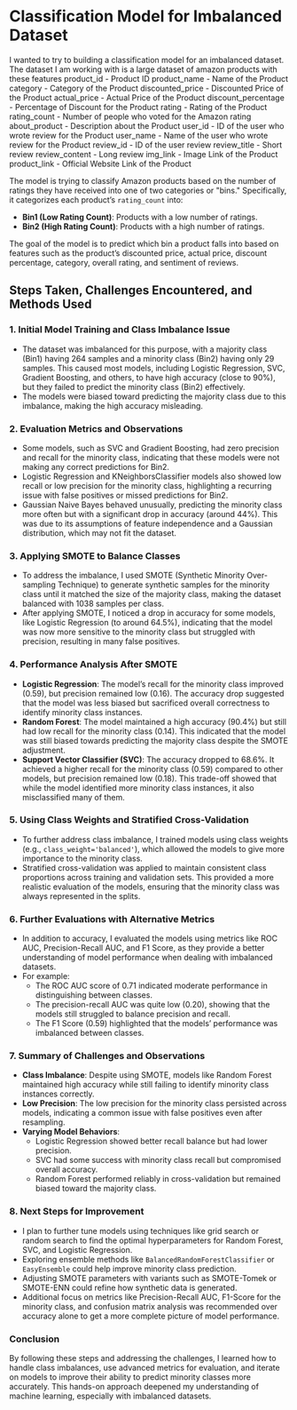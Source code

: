 # Classification Model for Imbalanced Dataset

I wanted to try to building a classification model for an imbalanced dataset.
The dataset I am working with is a large dataset of amazon products with these features
  product_id - Product ID
  product_name - Name of the Product
  category - Category of the Product
  discounted_price - Discounted Price of the Product
  actual_price - Actual Price of the Product
  discount_percentage - Percentage of Discount for the Product
  rating - Rating of the Product
  rating_count - Number of people who voted for the Amazon rating
  about_product - Description about the Product
  user_id - ID of the user who wrote review for the Product
  user_name - Name of the user who wrote review for the Product
  review_id - ID of the user review
  review_title - Short review
  review_content - Long review
  img_link - Image Link of the Product
  product_link - Official Website Link of the Product

The model is trying to classify Amazon products based on the number of ratings they have received into one of two categories or "bins." Specifically, it categorizes each product’s `rating_count` into:

- **Bin1 (Low Rating Count)**: Products with a low number of ratings.
- **Bin2 (High Rating Count)**: Products with a high number of ratings.

The goal of the model is to predict which bin a product falls into based on features such as the product’s discounted price, actual price, discount percentage, category, overall rating, and sentiment of reviews.

## Steps Taken, Challenges Encountered, and Methods Used

### 1. Initial Model Training and Class Imbalance Issue
- The dataset was imbalanced for this purpose, with a majority class (Bin1) having 264 samples and a minority class (Bin2) having only 29 samples. This caused most models, including Logistic Regression, SVC, Gradient Boosting, and others, to have high accuracy (close to 90%), but they failed to predict the minority class (Bin2) effectively.
- The models were biased toward predicting the majority class due to this imbalance, making the high accuracy misleading.

### 2. Evaluation Metrics and Observations
- Some models, such as SVC and Gradient Boosting, had zero precision and recall for the minority class, indicating that these models were not making any correct predictions for Bin2.
- Logistic Regression and KNeighborsClassifier models also showed low recall or low precision for the minority class, highlighting a recurring issue with false positives or missed predictions for Bin2.
- Gaussian Naive Bayes behaved unusually, predicting the minority class more often but with a significant drop in accuracy (around 44%). This was due to its assumptions of feature independence and a Gaussian distribution, which may not fit the dataset.

### 3. Applying SMOTE to Balance Classes
- To address the imbalance, I used SMOTE (Synthetic Minority Over-sampling Technique) to generate synthetic samples for the minority class until it matched the size of the majority class, making the dataset balanced with 1038 samples per class.
- After applying SMOTE, I noticed a drop in accuracy for some models, like Logistic Regression (to around 64.5%), indicating that the model was now more sensitive to the minority class but struggled with precision, resulting in many false positives.

### 4. Performance Analysis After SMOTE
- **Logistic Regression**: The model’s recall for the minority class improved (0.59), but precision remained low (0.16). The accuracy drop suggested that the model was less biased but sacrificed overall correctness to identify minority class instances.
- **Random Forest**: The model maintained a high accuracy (90.4%) but still had low recall for the minority class (0.14). This indicated that the model was still biased towards predicting the majority class despite the SMOTE adjustment.
- **Support Vector Classifier (SVC)**: The accuracy dropped to 68.6%. It achieved a higher recall for the minority class (0.59) compared to other models, but precision remained low (0.18). This trade-off showed that while the model identified more minority class instances, it also misclassified many of them.

### 5. Using Class Weights and Stratified Cross-Validation
- To further address class imbalance, I trained models using class weights (e.g., `class_weight='balanced'`), which allowed the models to give more importance to the minority class.
- Stratified cross-validation was applied to maintain consistent class proportions across training and validation sets. This provided a more realistic evaluation of the models, ensuring that the minority class was always represented in the splits.

### 6. Further Evaluations with Alternative Metrics
- In addition to accuracy, I evaluated the models using metrics like ROC AUC, Precision-Recall AUC, and F1 Score, as they provide a better understanding of model performance when dealing with imbalanced datasets.
- For example:
  - The ROC AUC score of 0.71 indicated moderate performance in distinguishing between classes.
  - The precision-recall AUC was quite low (0.20), showing that the models still struggled to balance precision and recall.
  - The F1 Score (0.59) highlighted that the models’ performance was imbalanced between classes.

### 7. Summary of Challenges and Observations
- **Class Imbalance**: Despite using SMOTE, models like Random Forest maintained high accuracy while still failing to identify minority class instances correctly.
- **Low Precision**: The low precision for the minority class persisted across models, indicating a common issue with false positives even after resampling.
- **Varying Model Behaviors**:
  - Logistic Regression showed better recall balance but had lower precision.
  - SVC had some success with minority class recall but compromised overall accuracy.
  - Random Forest performed reliably in cross-validation but remained biased toward the majority class.

### 8. Next Steps for Improvement
- I plan to further tune models using techniques like grid search or random search to find the optimal hyperparameters for Random Forest, SVC, and Logistic Regression.
- Exploring ensemble methods like `BalancedRandomForestClassifier` or `EasyEnsemble` could help improve minority class prediction.
- Adjusting SMOTE parameters with variants such as SMOTE-Tomek or SMOTE-ENN could refine how synthetic data is generated.
- Additional focus on metrics like Precision-Recall AUC, F1-Score for the minority class, and confusion matrix analysis was recommended over accuracy alone to get a more complete picture of model performance.

### Conclusion
By following these steps and addressing the challenges, I learned how to handle class imbalances, use advanced metrics for evaluation, and iterate on models to improve their ability to predict minority classes more accurately. This hands-on approach deepened my understanding of machine learning, especially with imbalanced datasets.
